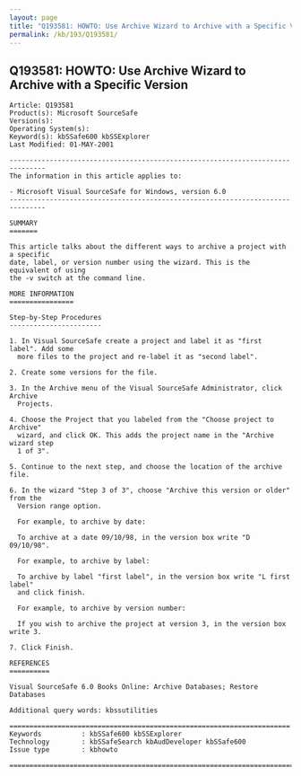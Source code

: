 ```yaml
---
layout: page
title: "Q193581: HOWTO: Use Archive Wizard to Archive with a Specific Version"
permalink: /kb/193/Q193581/
---
```


## Q193581: HOWTO: Use Archive Wizard to Archive with a Specific Version

	Article: Q193581
	Product(s): Microsoft SourceSafe
	Version(s): 
	Operating System(s): 
	Keyword(s): kbSSafe600 kbSSExplorer
	Last Modified: 01-MAY-2001
	
	-------------------------------------------------------------------------------
	The information in this article applies to:
	
	- Microsoft Visual SourceSafe for Windows, version 6.0 
	-------------------------------------------------------------------------------
	
	SUMMARY
	=======
	
	This article talks about the different ways to archive a project with a specific
	date, label, or version number using the wizard. This is the equivalent of using
	the -v switch at the command line.
	
	MORE INFORMATION
	================
	
	Step-by-Step Procedures
	-----------------------
	
	1. In Visual SourceSafe create a project and label it as "first label". Add some
	  more files to the project and re-label it as "second label".
	
	2. Create some versions for the file.
	
	3. In the Archive menu of the Visual SourceSafe Administrator, click Archive
	  Projects.
	
	4. Choose the Project that you labeled from the "Choose project to Archive"
	  wizard, and click OK. This adds the project name in the "Archive wizard step
	  1 of 3".
	
	5. Continue to the next step, and choose the location of the archive file.
	
	6. In the wizard "Step 3 of 3", choose "Archive this version or older" from the
	  Version range option.
	
	  For example, to archive by date:
	
	  To archive at a date 09/10/98, in the version box write "D 09/10/98".
	
	  For example, to archive by label:
	
	  To archive by label "first label", in the version box write "L first label"
	  and click finish.
	
	  For example, to archive by version number:
	
	  If you wish to archive the project at version 3, in the version box write 3.
	
	7. Click Finish.
	
	REFERENCES
	==========
	
	Visual SourceSafe 6.0 Books Online: Archive Databases; Restore Databases
	
	Additional query words: kbssutilities
	
	======================================================================
	Keywords          : kbSSafe600 kbSSExplorer 
	Technology        : kbSSafeSearch kbAudDeveloper kbSSafe600
	Issue type        : kbhowto
	
	=============================================================================
	
